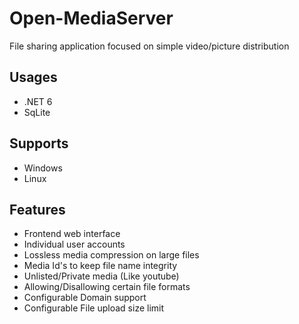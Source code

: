 # Open-MediaServer
File sharing application focused on simple video/picture distribution

## Usages
* .NET 6
* SqLite

## Supports
* Windows
* Linux

## Features
* Frontend web interface
* Individual user accounts
* Lossless media compression on large files
* Media Id's to keep file name integrity
* Unlisted/Private media (Like youtube)
* Allowing/Disallowing certain file formats
* Configurable Domain support
* Configurable File upload size limit